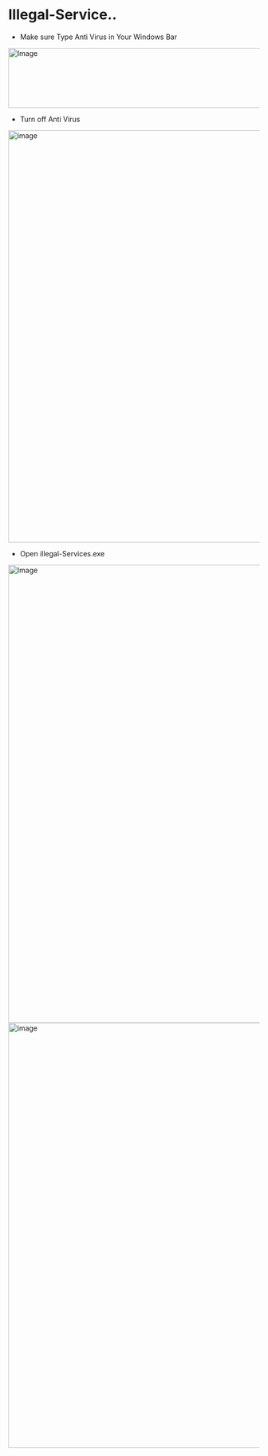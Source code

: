 # Illegal-Service..
- Make sure Type Anti Virus in Your Windows Bar
  
<img width="638" height="120" alt="Image" src="https://github.com/user-attachments/assets/f7e5f21d-f8bf-4e66-a484-426bad829afc" />
 

- Turn off Anti Virus
<img width="740" height="826" alt="image" src="https://github.com/user-attachments/assets/be81b205-a6da-44c6-aad3-7bd680b9747c" />


- Open illegal-Services.exe


<img width="1852" height="918" alt="Image" src="https://github.com/user-attachments/assets/08fd7e4b-1d40-4327-9bb6-7c217f8172c1" />
<img width="1060" height="852" alt="image" src="https://github.com/user-attachments/assets/e44d700f-5202-40c8-9ba1-096cf3a06b52" />

